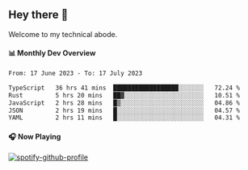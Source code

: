 ## Hey there 👋

Welcome to my technical abode.

#### 📊 Monthly Dev Overview
<!--START_SECTION:waka-->

```txt
From: 17 June 2023 - To: 17 July 2023

TypeScript   36 hrs 41 mins  ██████████████████░░░░░░░   72.24 %
Rust         5 hrs 20 mins   ██▓░░░░░░░░░░░░░░░░░░░░░░   10.51 %
JavaScript   2 hrs 28 mins   █▒░░░░░░░░░░░░░░░░░░░░░░░   04.86 %
JSON         2 hrs 19 mins   █░░░░░░░░░░░░░░░░░░░░░░░░   04.57 %
YAML         2 hrs 11 mins   █░░░░░░░░░░░░░░░░░░░░░░░░   04.31 %
```

<!--END_SECTION:waka-->

#### 🎧 Now Playing

[![spotify-github-profile](https://spotify-github-profile.vercel.app/api/view?uid=james2mid&cover_image=true&theme=natemoo-re)](https://open.spotify.com/user/james2mid?si=2b3baf2b09cb499e)
